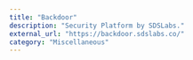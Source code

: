 ```yaml
---
title: "Backdoor"
description: "Security Platform by SDSLabs."
external_url: "https://backdoor.sdslabs.co/"
category: "Miscellaneous"
---
```


